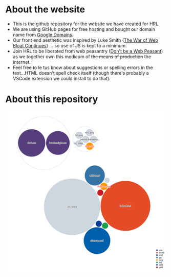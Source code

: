 # About the website
* This is the github repository for the website we have created for HRL.
* We are using GitHub pages for free hosting and bought our domain name from [Google Domains](https://domains.google/).
* Our front end aesthetic was inspired by Luke Smith ([The War of Web Bloat Continues](https://www.youtube.com/watch?v=wY70NCW98Is)) ... so use of JS is kept to a minimum.   
* Join HRL to be liberated from web peasantry ([Don't be a Web Peasant](https://www.youtube.com/watch?v=bdKZVIGRAKQ)) as we together own this modicum of ~~the means of production~~ the internet.  
* Feel free to le tus know about suggestions or spelling errors in the text...HTML doesn't spell check itself (though there's probably a VSCode extension we could install to do that).  

# About this repository
![Visualization of this repo](./diagram.svg)
